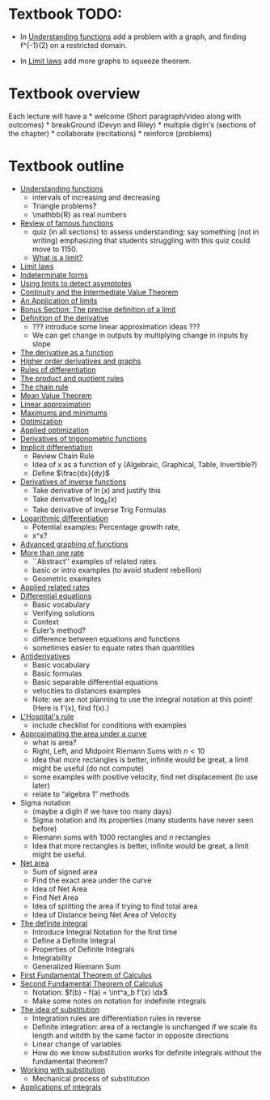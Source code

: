 # Textbook TODO:

* In [Understanding functions](understandingFunctions/)
add a problem with a graph, and finding f^{-1}(2) on a restricted domain.

* In [Limit laws](limitLaws/) add more graphs to squeeze theorem.

# Textbook overview
Each lecture will have a
	* welcome (Short paragraph/video along with outcomes)
	* breakGround (Devyn and Riley)
	* multiple digIn's (sections of the chapter)
	* collaborate (recitations)
	* reinforce (problems)

# Textbook outline

* [Understanding functions](understandingFunctions/)
     - intervals of increasing and decreasing
     - Triangle problems?
     - \mathbb{R} as real numbers
* [Review of famous functions](reviewOfFamousFunctions/)
     - quiz (in all sections) to assess understanding; say something (not in writing) emphasizing that students struggling with this quiz could move to 1150.
	 * [What is a limit?](whatIsALimit/)
* [Limit laws](limitLaws/)
* [Indeterminate forms](indeterminateForms/)
* [Using limits to detect asymptotes](asymptotesAsLimits/)
* [Continuity and the Intermediate Value Theorem](continuity/)
* [An Application of limits](anApplicationOfLimits/)
* [Bonus Section: The precise definition of a limit](preciseDefinitionOfALimit/)
* [Definition of the derivative](definitionOfTheDerivative/)
     - ??? introduce some linear approximation ideas ???
     - We can get change in outputs by multiplying change in inputs by slope
* [The derivative as a function](derivativeAsAFunction/)
* [Higher order derivatives and graphs](higherOrderDerivativesAndGraphs/)
* [Rules of differentiation](rulesOfDifferentiation/)
* [The product and quotient rules](productAndQuotientRules/)
* [The chain rule](chainRule/)
* [Mean Value Theorem](meanValueTheorem/)
* [Linear approximation](linearApproximation/)
* [Maximums and minimums](maximumsAndMinimums/)
* [Optimization](optimization/)
* [Applied optimization](appliedOptimization/)
* [Derivatives of trigonometric functions](trigonometricDerivatives/)
* [Implicit differentiation](implicitDifferentiation/)
     - Review Chain Rule
     - Idea of x as a function of y (Algebraic, Graphical, Table, Invertible?)
     - Define $\frac{dx}{dy}$
* [Derivatives of inverse functions](derivativesOfInverseFunctions/)
     - Take derivative of $\ln(x)$ and justify this
     - Take derivative of $\log_b(x)$
     - Take derivative of inverse Trig Formulas
* [Logarithmic differentiation](logarithmicDifferentiation/)
     - Potential examples: Percentage growth rate, 
     - x^x?
* [Advanced graphing of functions](advancedGraphingOfFunctions/)
* [More than one rate](moreThanOneRate/)
     - ``Abstract'' examples of related rates
     - basic or intro examples (to avoid student rebellion)
     - Geometric examples
* [Applied related rates](appliedRelatedRates/)
* [Differential equations](differentialEquations/)
     - Basic vocabulary
     - Verifying solutions
     - Context
     - Euler’s method?
     - difference between equations and functions
     - sometimes easier to equate rates than quantities
* [Antiderivatives](antiderivatives/)
     - Basic vocabulary
     - Basic formulas
     - Basic separable differential equations
     - velocities to distances examples
     - Note: we are not planning to use the integral notation at this point! (Here is f’(x), find f(x).)
* [L'Hospital's rule](lhopitalsRule/)
     - include checklist for conditions with examples
* [Approximating the area under a curve](approximatingTheAreaUnderACurve/)
     - what is area?
     - Right, Left, and Midpoint Riemann Sums with $n < 10$
     - idea that more rectangles is better, infinite would be great, a limit might be useful (do not compute)
     - some examples with positive velocity, find net displacement (to use later)
     - relate to “algebra 1” methods
* Sigma notation
     - (maybe a digIn if we have too many days)
     - Sigma notation and its properties (many students have never seen before)
     - Riemann sums with 1000 rectangles and $n$ rectangles
     - Idea that more rectangles is better, infinite would be great, a limit might be useful.
* [Net area](netArea/)
     - Sum of signed area
     - Find the exact area under the curve
     - Idea of Net Area
     - Find Net Area
     - Idea of splitting the area if trying to find total area
     - Idea of Distance being Net Area of Velocity
* [The definite integral](definiteIntegral/)
     - Introduce Integral Notation for the first time
     - Define a Definite Integral
     - Properties of Definite Integrals
     - Integrability
     - Generalized Riemann Sum
* [First Fundamental Theorem of Calculus](firstFundamentalTheoremOfCalculus/)
* [Second Fundamental Theorem of Calculus](secondFundamentalTheoremOfCalculus/)
     - Notation: $f(b) - f(a) = \int^a_b f’(x) \dx$
     - Make some notes on notation for indefinite integrals
* [The idea of substitution](substitution/)
     - Integration rules are differentiation rules in reverse
     - Definite integration: area of a rectangle is unchanged if we scale its length and witdth by the same factor in opposite directions
     - Linear change of variables
     - How do we know substitution works for definite integrals without the fundamental theorem?
* [Working with substitution](workingWithSubstitution/)
     - Mechanical process of substitution
* [Applications of integrals](applicationsOfIntegrals/)
